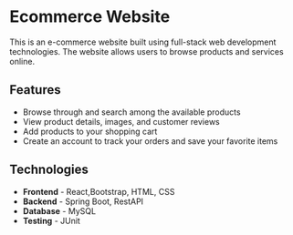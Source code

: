 # Ecommerce Website

This is an e-commerce website built using full-stack web development technologies. The website allows users to browse products and services online.


## Features

* Browse through and search among the available products
* View product details, images, and customer reviews
* Add products to your shopping cart
* Create an account to track your orders and save your favorite items

## Technologies

* **Frontend** - React,Bootstrap, HTML, CSS
* **Backend** - Spring Boot, RestAPI
* **Database** - MySQL
* **Testing** - JUnit


